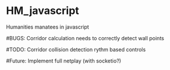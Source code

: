 # HM_javascript
Humanities manatees in javascript

#BUGS:
Corridor calculation needs to correctly detect wall points

#TODO:
Corridor collision detection
rythm based controls

#Future:
Implement full netplay (with socketio?)

